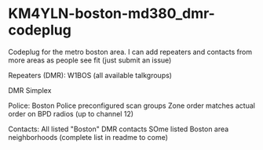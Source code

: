 # KM4YLN-boston-md380_dmr-codeplug
Codeplug for the metro boston area. I can add repeaters and contacts from more areas as people see fit (just submit an issue)

Repeaters (DMR):
  W1BOS (all available talkgroups)
  
DMR Simplex
  
Police:
  Boston Police preconfigured scan groups
  Zone order matches actual order on BPD radios (up to channel 12)
  
Contacts:
  All listed "Boston" DMR contacts
  SOme listed Boston area neighborhoods (complete list in readme to come)
